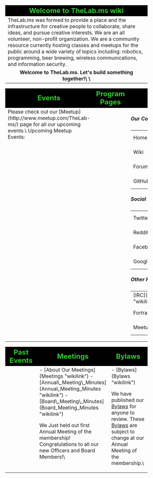 <table cellspacing="1" cellpadding="5" style="text-align:left; font-size:16px; width:90%">
<tr style="text-align:center; font-size:22px; font-weight:bold; color:limegreen; background-color:#000000;">
<td>
Welcome to TheLab.ms wiki

</td>
</tr>
<tr>
<td>
TheLab.ms was formed to provide a place and the infrastructure for
creative people to collaborate, share ideas, and pursue creative
interests. We are an all volunteer, non-profit organization. We are a
community resource currently hosting classes and meetups for the public
around a wide variety of topics including: robotics, programming, beer
brewing, wireless communications, and information security.

</td>
</tr>
<tr style="text-align:center; font-weight:bold">
<td>
Welcome to TheLab.ms. Let's build something together!\
\

</td>
</tr>
</table>
<table cellspacing="1" cellpadding="5" style="text-align:left; font-size:16px; width:90%">
<tr style="text-align:center; font-size:22px; font-weight:bold; color:limegreen; background-color:#000000;">
<td style="width:33%">
Events

</td>
<td style="width:34%">
Program Pages

</td>
<td style="width:33%">
Where To Find Us

</td>
</tr>
<tr>
<td style="vertical-align:top; width:33%">
Please check out our [Meetup](http://www.meetup.com/TheLab-ms/) page for
all our upcoming events.\
Upcoming Meetup Events:
<rss max=4 templatename="MediaWiki:Rss-Meetup-Links"><http://www.meetup.com/TheLab-ms/events/rss/></rss>

</td>
<td style="vertical-align:top; width:34%">
</td>
<td style="vertical-align:top; width:33%">
<h5>
Our Content

</h5>
<table>
<tr>
<td>
Home

</td>
<td>
[TheLab.ms](http://www.thelab.ms)

<td>
</tr>
<tr>
<td>
Wiki

</td>
<td>
[Wiki.TheLab.ms](http://wiki.thelab.ms)

<td>
</tr>
<tr>
<td>
Forum

</td>
<td>
[Forum.TheLab.ms](http://forum.thelab.ms)

<td>
</tr>
<tr>
<td>
GitHub

</td>
<td>
[Git.TheLab.ms](http://git.thelab.ms)

<td>
</tr>
</table>
<h5>
Social Media

</h5>
<table>
<tr>
<td>
Twitter

</td>
<td>
[Twitter.TheLab.ms](http://twitter.thelab.ms)

<td>
</tr>
<tr>
<td>
Reddit

</td>
<td>
[Reddit.TheLab.ms](http://reddit.thelab.ms)

<td>
</tr>
<tr>
<td>
Facebook

</td>
<td>
[Facebook.TheLab.ms](http://facebook.thelab.ms)

<td>
</tr>
<tr>
<td>
Google+

</td>
<td>
[Google.TheLab.ms](http://google.thelab.ms)

<td>
</tr>
</table>
<h5>
Other Resources

</h5>
<table>
<tr>
<td>
[IRC](IRC "wikilink")

</td>
<td>
[IRC.TheLab.ms](http://irc.thelab.ms/)

<td>
</tr>
<tr>
<td>
Fortran

</td>
<td>
[Fortran.TheLab.ms](http://fortran.thelab.ms)

<td>
</tr>
<tr>
<td>
Meetup

</td>
<td>
[Meetup.TheLab.ms](http://meetup.thelab.ms)

<td>
</tr>
</table>
</td>
</tr>
</table>
<table cellspacing="1" cellpadding="5" style="text-align:left; font-size:16px; width:90%">
<tr style="text-align:center; font-size:22px; font-weight:bold; color:limegreen; background-color:#000000;">
<td style="width:33%">
Past Events

</td>
<td style="width:34%">
Meetings

</td>
<td style="width:33%">
Bylaws

</td>
</tr>
<tr>
<td style="vertical-align:top; width:33%">
</td>
<td style="vertical-align:top; width:34%">
-   [About Our Meetings](Meetings "wikilink")
-   [Annual\_Meeting\_Minutes](Annual_Meeting_Minutes "wikilink")
-   [Board\_Meeting\_Minutes](Board_Meeting_Minutes "wikilink")

We Just held out first Annual Meeting of the membership!\
Congratulations to all our new Officers and Board Members!\

</td>
<td style="vertical-align:top; width:33%">
-   [Bylaws](Bylaws "wikilink")

We have published our [Bylaws](Bylaws "wikilink") for anyone to review.
These [Bylaws](Bylaws "wikilink") are subject to change at our Annual
Meeting of the membership.\

</td>
</tr>
</table>

